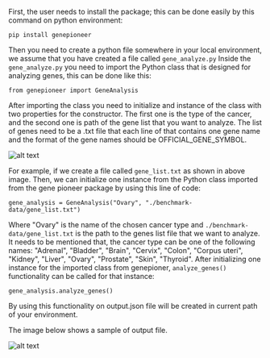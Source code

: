 First, the user needs to install the package; this can be done easily by this command on python environment: 

`pip install genepioneer`

Then you need to create a python file somewhere in your local environment, we assume that you have created a file called `gene_analyze.py`
Inside the `gene_analyze.py` you need to import the Python class that is designed for analyzing genes, this can be done like this:

`from genepioneer import GeneAnalysis`

After importing the class you need to initialize and instance of the class with two properties for the constructor. The first one is the type of the cancer, and the second one is path of the gene list that you want to analyze. The list of genes need to be a .txt file that each line of that contains one gene name and the format of the gene names should be OFFICIAL_GENE_SYMBOL.

![alt text](image.png)

For example, if we create a file called `gene_list.txt` as shown in above image. Then, we can initialize one instance from the Python class imported from the gene pioneer package by using this line of code: 

`gene_analysis = GeneAnalysis("Ovary", "./benchmark-data/gene_list.txt")`

Where "Ovary" is the name of the chosen cancer type and `./benchmark-data/gene_list.txt` is the path to the genes list file that we want to analyze.
It needs to be mentioned that, the cancer type can be one of the following names: "Adrenal", "Bladder", "Brain", "Cervix", "Colon", "Corpus uteri", "Kidney", "Liver", "Ovary", "Prostate", "Skin", "Thyroid".
After initializing one instance for the imported class from genepioner, `analyze_genes()` functionality can be called for that instance:

`gene_analysis.analyze_genes()`

By using this functionality on output.json file will be created in current path of your environment. 

The image below shows a sample of output file.

![alt text](image-1.png)
